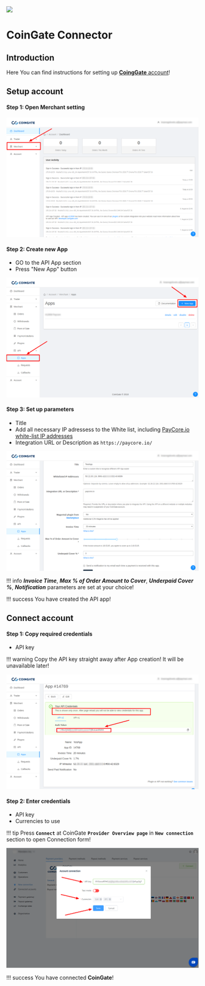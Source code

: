 <img src="https://static.openfintech.io/payment_providers/coingate/logo.svg?w=300" width="300px" >

# CoinGate Connector

## Introduction

Here You can find  instructions for setting up [**CoingGate** account](https://coingate.com/account/dashboard)!

## Setup account


#### Step 1: Open Merchant setting

![Step 1](images/coingate-step1.png)

#### Step 2: Create new App
-  GO to the API App section
-  Press "New App" button

![Step 2](images/coingate-step2_1.png)

#### Step 3: Set up parameters

-  Title
-  Add all necessary IP adressess to the White list, including  [PayСore.io white-list IP addresses](/integration/ips/)   
-  Integration URL or Description  as ```https://paycore.io/```

![Step 3](images/coingate-step3.png)

!!! info
    **_Invoice Time_**, **_Max % of Order Amount to Cover_**, **_Underpaid Cover %_**, **_Notification_** parameters are set  at your choice!


!!! success
    You have created the API app!
    
## Connect account

#### Step 1: Copy required credentials

-  API key

!!! warning
    Copy the API key straight away after App creation!
    It will be unavailable later!

![Step 1](images/coingate-step4.png)

#### Step 2: Enter credentials

-  API key
-  Currencies to use

!!! tip
    Press **`Connect`** at CoinGate **`Provider Overview page`** in **`New connection`** section to open Connection form!



![Connect](images/coingate_connect.png)


!!! success
    You have connected **CoinGate**!